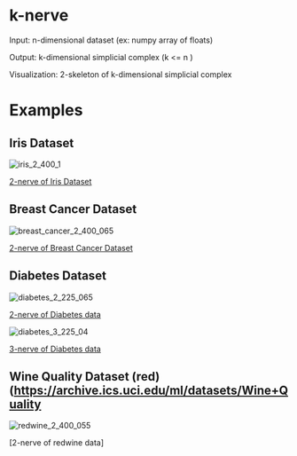 # k-nerve
Input: n-dimensional dataset (ex: numpy array of floats)

Output: k-dimensional simplicial complex (k <= n )

Visualization: 2-skeleton of k-dimensional simplicial complex 

# Examples

## Iris Dataset 

![iris_2_400_1](https://romiebanerjee.github.io/EXAMPLES/iris_2_400_1.png)

[2-nerve of Iris Dataset]()

## Breast Cancer Dataset

![breast_cancer_2_400_065](https://romiebanerjee.github.io/EXAMPLES/breast_cancer_2_400_065.png)

[2-nerve of Breast Cancer Dataset]()

## Diabetes Dataset 

![diabetes_2_225_065](https://romiebanerjee.github.io/EXAMPLES/diabetes_2_225_065.png)

[2-nerve of Diabetes data]()

![diabetes_3_225_04](https://romiebanerjee.github.io/EXAMPLES/diabetes_3_225_04.png)

[3-nerve of Diabetes data]()

## Wine Quality Dataset (red) (https://archive.ics.uci.edu/ml/datasets/Wine+Quality

![redwine_2_400_055](https://romiebanerjee.github.io/EXAMPLES/redwine_2_400_055.png)

[2-nerve of redwine data]









